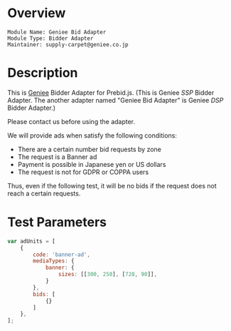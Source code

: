 # Overview

```
Module Name: Geniee Bid Adapter
Module Type: Bidder Adapter
Maintainer: supply-carpet@geniee.co.jp
```

# Description
This is [Geniee](https://geniee.co.jp) Bidder Adapter for Prebid.js.
(This is Geniee *SSP* Bidder Adapter. The another adapter named "Geniee Bid Adapter" is Geniee *DSP* Bidder Adapter.)

Please contact us before using the adapter.

We will provide ads when satisfy the following conditions:

- There are a certain number bid requests by zone
- The request is a Banner ad
- Payment is possible in Japanese yen or US dollars
- The request is not for GDPR or COPPA users

Thus, even if the following test, it will be no bids if the request does not reach a certain requests.

# Test Parameters

```js
var adUnits = [
    {
        code: 'banner-ad',
        mediaTypes: {
            banner: {
                sizes: [[300, 250], [728, 90]],
            }
        },
        bids: [
            {}
        ]
    },
];
```
